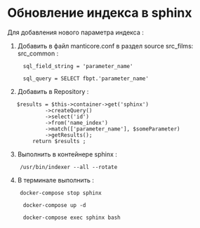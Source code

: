 #  Обновление индекса в sphinx #
Для добавления нового параметра  индекса :
1. Добавить в файл manticore.conf в раздел source src_films: src_common :
``` 
     sql_field_string = 'parameter_name'
``` 
``` 
     sql_query = SELECT fbpt.'parameter_name'
```
2. Добавить в Repository :
``` 
   $results = $this->container->get('sphinx')
            ->createQuery()
            ->select('id')
            ->from('name_index')
            ->match(['parameter_name'], $someParameter)
            ->getResults();
        return $results ;
``` 
3. Выполнить в контейнере sphinx :
``` 
    /usr/bin/indexer --all --rotate
``` 
4. В терминале выполнить :
``` 
    docker-compose stop sphinx
```
``` 
     docker-compose up -d
```
``` 
     docker-compose exec sphinx bash
```
